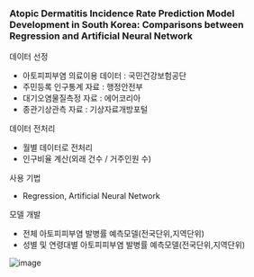 ### Atopic Dermatitis Incidence Rate Prediction Model Development in South Korea: Comparisons between Regression and Artificial Neural Network

데이터 선정
- 아토피피부염 의료이용 데이터 : 국민건강보험공단
- 주민등록 인구통계 자료 : 행정안전부
- 대기오염물질측정 자료 : 에어코리아
- 종관기상관측 자료 : 기상자료개방포털

데이터 전처리
- 월별 데이터로 전처리
- 인구비율 계산(외래 건수 / 거주인원 수)

사용 기법
- Regression, Artificial Neural Network

모델 개발
- 전체 아토피피부염 발병률 예측모델(전국단위,지역단위)
- 성별 및 연령대별 아토피피부염 발병률 예측모델(전국단위,지역단위)

![image](https://github.com/geuk-hub/Paper/assets/75317346/6fb5567f-0abd-4a32-aabf-9bc8ae4b7362)
